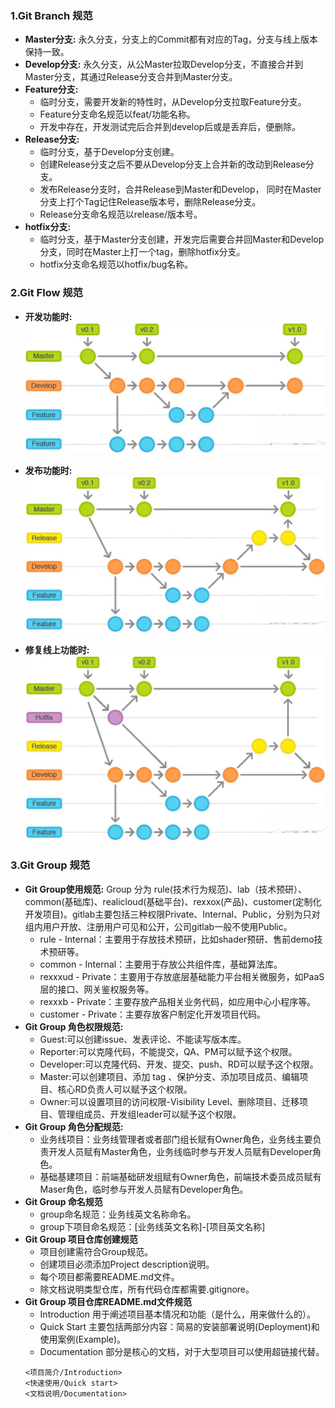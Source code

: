 ### 1.Git Branch 规范
- **Master分支:** 永久分支，分支上的Commit都有对应的Tag，分支与线上版本保持一致。
- **Develop分支:** 永久分支，从公Master拉取Develop分支，不直接合并到Master分支，其通过Release分支合并到Master分支。
- **Feature分支:**
  - 临时分支，需要开发新的特性时，从Develop分支拉取Feature分支。
  - Feature分支命名规范以feat/功能名称。
  - 开发中存在，开发测试完后合并到develop后或是丢弃后，便删除。
- **Release分支:**
  - 临时分支，基于Develop分支创建。
  - 创建Release分支之后不要从Develop分支上合并新的改动到Release分支。
  - 发布Release分支时，合并Release到Master和Develop， 同时在Master分支上打个Tag记住Release版本号，删除Release分支。
  - Release分支命名规范以release/版本号。
- **hotfix分支:**
  - 临时分支，基于Master分支创建，开发完后需要合并回Master和Develop分支，同时在Master上打一个tag，删除hotfix分支。
  - hotfix分支命名规范以hotfix/bug名称。

### 2.Git Flow 规范
  - **开发功能时:**
    ![图片](../../.vuepress/public/image/feat.jpeg  "feat")

  - **发布功能时:**
    ![图片](../../.vuepress/public/image/release.jpeg  "release")
  - **修复线上功能时:**  
    ![图片](../../.vuepress/public/image/hotfix.jpeg  "hotfix")
### 3.Git Group 规范
  - **Git Group使用规范:**
  Group 分为 rule(技术行为规范)、lab（技术预研）、common(基础库)、realicloud(基础平台)、rexxox(产品)、customer(定制化开发项目)。gitlab主要包括三种权限Private、Internal、Public，分别为只对组内用户开放、注册用户可见和公开，公司gitlab一般不使用Public。
    - rule - Internal：主要用于存放技术预研，比如shader预研、售前demo技术预研等。
    - common - Internal：主要用于存放公共组件库，基础算法库。
    - rexxxud - Private：主要用于存放底层基础能力平台相关微服务，如PaaS层的接口、网关鉴权服务等。
    - rexxxb - Private：主要存放产品相关业务代码，如应用中心小程序等。
    - customer - Private：主要存放客户制定化开发项目代码。
  - **Git Group 角色权限规范:**
    - Guest:可以创建issue、发表评论、不能读写版本库。
    - Reporter:可以克隆代码，不能提交，QA、PM可以赋予这个权限。
    - Developer:可以克隆代码、开发、提交、push、RD可以赋予这个权限。
    - Master:可以创建项目、添加 tag 、保护分支、添加项目成员、编辑项目、核心RD负责人可以赋予这个权限。
    - Owner:可以设置项目的访问权限-Visibility Level、删除项目、迁移项目、管理组成员、开发组leader可以赋予这个权限。
  - **Git Group 角色分配规范:**
    - 业务线项目：业务线管理者或者部门组长赋有Owner角色，业务线主要负责开发人员赋有Master角色，业务线临时参与开发人员赋有Developer角色。
    - 基础基建项目：前端基础研发组赋有Owner角色，前端技术委员成员赋有Maser角色，临时参与开发人员赋有Developer角色。
  - **Git Group 命名规范**
    - group命名规范：业务线英文名称命名。
    - group下项目命名规范：[业务线英文名称]-[项目英文名称] 
  - **Git Group 项目仓库创建规范**  
    - 项目创建需符合Group规范。
    - 创建项目必须添加Project description说明。
    - 每个项目都需要README.md文件。
    - 除文档说明类型仓库，所有代码仓库都需要.gitignore。
  - **Git Group 项目仓库README.md文件规范**
    - Introduction 用于阐述项目基本情况和功能（是什么，用来做什么的）。
    - Quick Start 主要包括两部分内容：简易的安装部署说明(Deployment)和使用案例(Example)。
    - Documentation 部分是核心的文档，对于大型项目可以使用超链接代替。
    ```
    <项目简介/Introduction>
    <快速使用/Quick start>
    <文档说明/Documentation>  
    ```
